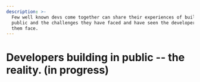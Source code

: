 ```yaml
---
description: >-
  Few well known devs come together can share their experiences of building in
  public and the challenges they have faced and have seen the developers around
  them face.
---
```


# Developers building in public -- the reality. \(in progress\)

